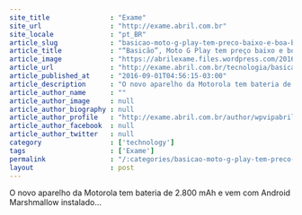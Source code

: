 ```yaml
---
site_title               : "Exame"
site_url                 : "http://exame.abril.com.br"
site_locale              : "pt_BR"
article_slug             : "basicao-moto-g-play-tem-preco-baixo-e-boa-bateria"
article_title            : "“Basicão”, Moto G Play tem preço baixo e boa bateria"
article_image            : "https://abrilexame.files.wordpress.com/2016/09/size_960_16_9_moto_g_play.jpg?quality=70&strip=all&w=960"
article_url              : "http://exame.abril.com.br/tecnologia/basicao-moto-g-play-tem-preco-baixo-e-boa-bateria/"
article_published_at     : "2016-09-01T04:56:15-03:00"
article_description      : "O novo aparelho da Motorola tem bateria de 2.800 mAh e vem com Android Marshmallow instalado..."
article_author_name      : ""
article_author_image     : null
article_author_biography : null
article_author_profile   : "http://exame.abril.com.br/author/wpvipabril/"
article_author_facebook  : null
article_author_twitter   : null
category                 : ['technology']
tags                     : ['Exame']
permalink                : "/:categories/basicao-moto-g-play-tem-preco-baixo-e-boa-bateria/"
layout                   : post
---
```


O novo aparelho da Motorola tem bateria de 2.800 mAh e vem com Android Marshmallow instalado...
